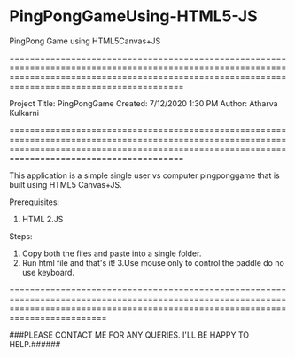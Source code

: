 # PingPongGameUsing-HTML5-JS
PingPong Game using HTML5Canvas+JS

====================================================================================================================================================================================================

Project Title: PingPongGame
Created: 7/12/2020 1:30 PM
Author: Atharva Kulkarni

====================================================================================================================================================================================================

This application is a simple single user vs computer pingponggame that is built using HTML5 Canvas+JS. 

Prerequisites:
1. HTML
2.JS

Steps:
1. Copy both the files and paste into a single folder.
2. Run html file and that's it! 
3.Use mouse only to control the paddle do no use keyboard.


=====================================================================================================================================================================================


###PLEASE CONTACT ME FOR ANY QUERIES. I'LL BE HAPPY TO HELP.######




